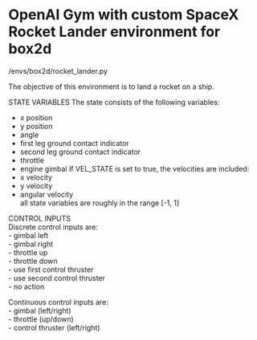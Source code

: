 # OpenAI Gym with custom SpaceX Rocket Lander environment for box2d  

/envs/box2d/rocket_lander.py  

The objective of this environment is to land a rocket on a ship.  

STATE VARIABLES
The state consists of the following variables:  
  * x position  
  * y position  
  * angle  
  * first leg ground contact indicator  
  * second leg ground contact indicator  
  * throttle  
  * engine gimbal
If VEL_STATE is set to true, the velocities are included:  
  * x velocity  
  * y velocity  
  * angular velocity  
all state variables are roughly in the range [-1, 1]  
    
CONTROL INPUTS  
Discrete control inputs are:  
    - gimbal left  
    - gimbal right  
    - throttle up  
    - throttle down  
    - use first control thruster  
    - use second control thruster  
    - no action  
    
Continuous control inputs are:  
    - gimbal (left/right)  
    - throttle (up/down)  
    - control thruster (left/right)  
